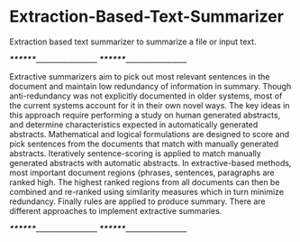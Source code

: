 # Extraction-Based-Text-Summarizer
Extraction based text summarizer to summarize a  file or input text.

___________________________***______________________***______________________
___________________________***______________________***______________________


Extractive summarizers aim to pick out most relevant sentences in the document and maintain low redundancy of information in summary. 
Though anti-redundancy was not explicitly documented in older systems, most of the current systems account for it in their own novel ways.
The key ideas in this approach require performing a study on human generated abstracts,
and determine characteristics expected in automatically generated abstracts.
Mathematical and logical formulations are designed to score and pick sentences from the documents that match with manually generated abstracts.
Iteratively sentence-scoring is applied to match manually generated abstracts with automatic abstracts. 
In extractive-based methods, most important document regions (phrases, sentences, paragraphs are ranked high. 
The highest ranked regions from all documents can then be combined and re-ranked using similarity measures which in turn minimize redundancy.
Finally rules are applied to produce summary. There are different approaches to implement extractive summaries.


___________________________***______________________***______________________
___________________________***______________________***______________________
